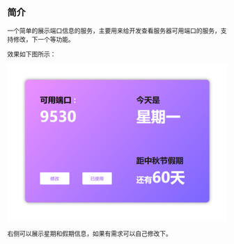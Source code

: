 ## 简介

一个简单的展示端口信息的服务，主要用来给开发查看服务器可用端口的服务，支持修改，下一个等功能。

效果如下图所示：

![1690788992419](.\assets\1690788992419.png)

右侧可以展示星期和假期信息，如果有需求可以自己修改下。
